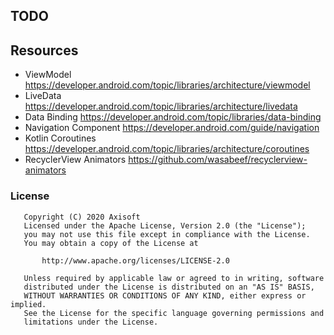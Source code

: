 ## TODO

## Resources
- ViewModel
  https://developer.android.com/topic/libraries/architecture/viewmodel
- LiveData
  https://developer.android.com/topic/libraries/architecture/livedata
- Data Binding
  https://developer.android.com/topic/libraries/data-binding
- Navigation Component
  https://developer.android.com/guide/navigation
- Kotlin Coroutines
  https://developer.android.com/topic/libraries/architecture/coroutines
- RecyclerView Animators
  https://github.com/wasabeef/recyclerview-animators
  

### License
```
   Copyright (C) 2020 Axisoft
   Licensed under the Apache License, Version 2.0 (the "License");
   you may not use this file except in compliance with the License.
   You may obtain a copy of the License at

       http://www.apache.org/licenses/LICENSE-2.0

   Unless required by applicable law or agreed to in writing, software
   distributed under the License is distributed on an "AS IS" BASIS,
   WITHOUT WARRANTIES OR CONDITIONS OF ANY KIND, either express or implied.
   See the License for the specific language governing permissions and
   limitations under the License.
```
